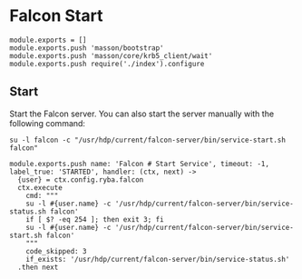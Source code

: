 
# Falcon Start

    module.exports = []
    module.exports.push 'masson/bootstrap'
    module.exports.push 'masson/core/krb5_client/wait'
    module.exports.push require('./index').configure

## Start

Start the Falcon server. You can also start the server manually with the
following command:

```
su -l falcon -c "/usr/hdp/current/falcon-server/bin/service-start.sh falcon"
```

    module.exports.push name: 'Falcon # Start Service', timeout: -1, label_true: 'STARTED', handler: (ctx, next) ->
      {user} = ctx.config.ryba.falcon
      ctx.execute
        cmd: """
        su -l #{user.name} -c '/usr/hdp/current/falcon-server/bin/service-status.sh falcon'
        if [ $? -eq 254 ]; then exit 3; fi
        su -l #{user.name} -c '/usr/hdp/current/falcon-server/bin/service-start.sh falcon'
        """
        code_skipped: 3
        if_exists: '/usr/hdp/current/falcon-server/bin/service-status.sh'
      .then next
